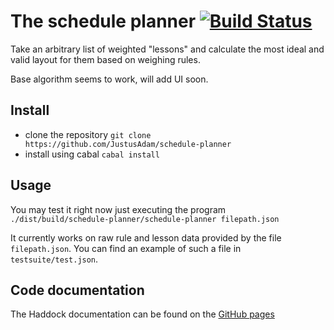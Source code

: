 # The schedule planner [![Build Status](https://travis-ci.org/JustusAdam/schedule-planner.svg?branch=master)](https://travis-ci.org/JustusAdam/schedule-planner)

Take an arbitrary list of weighted "lessons" and calculate the most ideal and valid layout for them based on weighing rules.

Base algorithm seems to work, will add UI soon.

## Install

- clone the repository `git clone https://github.com/JustusAdam/schedule-planner`
- install using cabal `cabal install`

## Usage

You may test it right now just executing the program `./dist/build/schedule-planner/schedule-planner filepath.json`

It currently works on raw rule and lesson data provided by the file `filepath.json`. You can find an example of such a file in `testsuite/test.json`.

## Code documentation

The Haddock documentation can be found on the [GitHub pages](http://justusadam.github.io/schedule-planner/)
